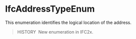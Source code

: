 IfcAddressTypeEnum
==================

This enumeration identifies the logical location of the address.

> HISTORY&nbsp; New enumeration in IFC2x.
